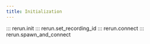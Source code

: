```yaml
---
title: Initialization
---
```


::: rerun.init
::: rerun.set_recording_id
::: rerun.connect
::: rerun.spawn_and_connect
